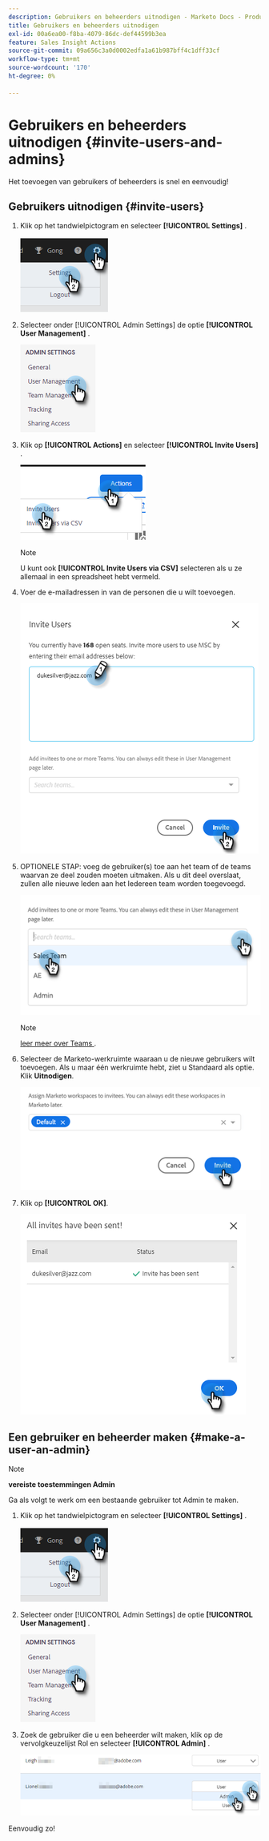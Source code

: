 ```yaml
---
description: Gebruikers en beheerders uitnodigen - Marketo Docs - Productdocumentatie
title: Gebruikers en beheerders uitnodigen
exl-id: 00a6ea00-f8ba-4079-86dc-def44599b3ea
feature: Sales Insight Actions
source-git-commit: 09a656c3a0d0002edfa1a61b987bff4c1dff33cf
workflow-type: tm+mt
source-wordcount: '170'
ht-degree: 0%

---
```


# Gebruikers en beheerders uitnodigen {#invite-users-and-admins}

Het toevoegen van gebruikers of beheerders is snel en eenvoudig!

## Gebruikers uitnodigen {#invite-users}

1. Klik op het tandwielpictogram en selecteer **[!UICONTROL Settings]** .

   ![](assets/invite-users-and-admins-1.png)

1. Selecteer onder [!UICONTROL Admin Settings] de optie **[!UICONTROL User Management]** .

   ![](assets/invite-users-and-admins-2.png)

1. Klik op **[!UICONTROL Actions]** en selecteer **[!UICONTROL Invite Users]** .

   ![](assets/invite-users-and-admins-3.png)

   >[!NOTE]
   >
   >U kunt ook **[!UICONTROL Invite Users via CSV]** selecteren als u ze allemaal in een spreadsheet hebt vermeld.

1. Voer de e-mailadressen in van de personen die u wilt toevoegen.

   ![](assets/invite-users-and-admins-4.png)

1. OPTIONELE STAP: voeg de gebruiker(s) toe aan het team of de teams waarvan ze deel zouden moeten uitmaken. Als u dit deel overslaat, zullen alle nieuwe leden aan het Iedereen team worden toegevoegd.

   ![](assets/invite-users-and-admins-5.png)

   >[!NOTE]
   >
   >[&#x200B; leer meer over Teams &#x200B;](/help/marketo/product-docs/marketo-sales-insight/actions/admin/creating-a-team.md).

1. Selecteer de Marketo-werkruimte waaraan u de nieuwe gebruikers wilt toevoegen. Als u maar één werkruimte hebt, ziet u Standaard als optie. Klik **Uitnodigen**.

   ![](assets/invite-users-and-admins-6.png)

1. Klik op **[!UICONTROL OK]**.

   ![](assets/invite-users-and-admins-7.png)

## Een gebruiker en beheerder maken {#make-a-user-an-admin}

>[!NOTE]
>
>**vereiste toestemmingen Admin**

Ga als volgt te werk om een bestaande gebruiker tot Admin te maken.

1. Klik op het tandwielpictogram en selecteer **[!UICONTROL Settings]** .

   ![](assets/invite-users-and-admins-8.png)

1. Selecteer onder [!UICONTROL Admin Settings] de optie **[!UICONTROL User Management]** .

   ![](assets/invite-users-and-admins-9.png)

1. Zoek de gebruiker die u een beheerder wilt maken, klik op de vervolgkeuzelijst Rol en selecteer **[!UICONTROL Admin]** .

   ![](assets/invite-users-and-admins-10.png)

Eenvoudig zo!
